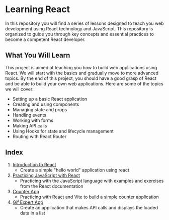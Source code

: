 # Learning React

In this repository you will find a series of lessons designed to teach you web development using React technology and JavaScript. This repository is organized to guide you through key concepts and essential practices to become a competent React developer.

## What You Will Learn

This project is aimed at teaching you how to build web applications using React. We will start with the basics and gradually move to more advanced topics. By the end of this project, you should have a good grasp of React and be able to build your own web applications. Here are some of the topics we will cover:

- Setting up a basic React application
- Creating and using components
- Managing state and props
- Handling events
- Working with forms
- Making API calls
- Using Hooks for state and lifecycle management
- Routing with React Router

## Index

1. [Introduction to React](./01-hello_world/README.md)
   - Create a simple "hello world" application using react
2. [Practicing JavaScript with React](./02-react-intro/README.md)
   - Practicing with the JavaScript language with examples and exercises from the React documentation
3. [Counter App](./03-counter-app-vite/README.md)
   - Practicing with React and Vite to build a simple counter application
4. [Gif Expert App](./04-gif-expert-app/README.md)
   - Create an application that makes API calls and displays the loaded data in a list
